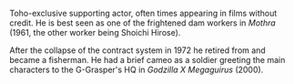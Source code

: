 <!-- Shigeo Kato -->

Toho-exclusive supporting actor, often times appearing in films without credit. He is best seen as one of the frightened dam workers in _Mothra_ (1961, the other worker being Shoichi Hirose).

After the collapse of the contract system in 1972 he retired from and became a fisherman. He had a brief cameo as a soldier greeting the main characters to the G-Grasper's HQ in _Godzilla X Megaguirus_ (2000).